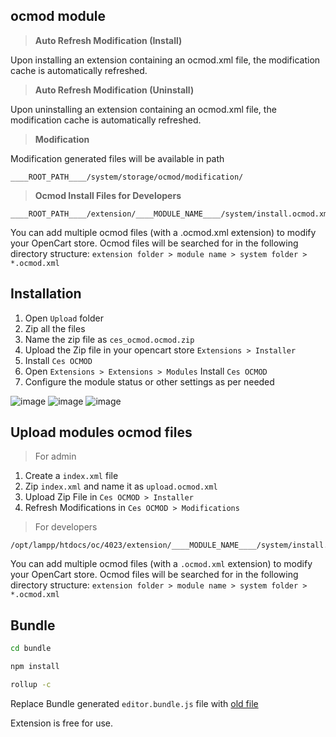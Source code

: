 ## ocmod module

> **Auto Refresh Modification (Install)**

Upon installing an extension containing an ocmod.xml file, the modification cache is automatically refreshed.

> **Auto Refresh Modification (Uninstall)**

Upon uninstalling an extension containing an ocmod.xml file, the modification cache is automatically refreshed.

> **Modification**

Modification generated files will be available in path
```
____ROOT_PATH____/system/storage/ocmod/modification/
```

> **Ocmod Install Files for Developers**

```
____ROOT_PATH____/extension/____MODULE_NAME____/system/install.ocmod.xml
```

You can add multiple ocmod files (with a .ocmod.xml extension) to modify your OpenCart store.
Ocmod files will be searched for in the following directory structure: ```extension folder > module name > system folder > *.ocmod.xml```

## Installation

1. Open `Upload` folder
2. Zip all the files 
3. Name the zip file as `ces_ocmod.ocmod.zip`
4. Upload the Zip file in your opencart store
`Extensions > Installer`
5. Install `Ces OCMOD`
6. Open `Extensions > Extensions > Modules`
Install `Ces OCMOD`
7. Configure the module status or other settings as per needed 

![image](https://github.com/user-attachments/assets/e05849cb-9304-483f-a157-532a4fb148b4)
![image](https://github.com/user-attachments/assets/9cf3fcdd-f765-48f0-8e2b-3a00bad7c201)
![image](https://github.com/user-attachments/assets/200c93ea-feab-4ad1-8e56-33aa6e390e58)


## Upload modules ocmod files
> For admin
1. Create a `index.xml` file
2. Zip `index.xml` and name it as `upload.ocmod.xml`
3. Upload Zip File in `Ces OCMOD > Installer`
4. Refresh Modifications in `Ces OCMOD > Modifications`

> For developers
> 
```
/opt/lampp/htdocs/oc/4023/extension/____MODULE_NAME____/system/install.ocmod.xml
```
You can add multiple ocmod files (with a `.ocmod.xml` extension) to modify your OpenCart store.
Ocmod files will be searched for in the following directory structure: `extension folder > module name > system folder > *.ocmod.xml`

## Bundle

```sh
cd bundle
```

```sh
npm install
```

```sh
rollup -c
```

Replace Bundle generated <code>editor.bundle.js</code> file with [old file](./4.x.x.x/admin/view/javascript/)

Extension is free for use.
